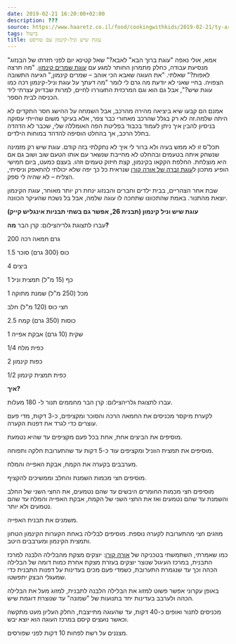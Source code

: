 ```yaml
---
date: 2019-02-21 16:20:00+02:00
description: ???
source: https://www.haaretz.co.il/food/cookingwithkids/2019-02-21/ty-article/0000017f-f8eb-d2d5-a9ff-f8efc64e0000
tags: בישול
title: עוגת שיש וניל-קינמון עם טוויסט
---
```


"אמא, אולי נאפה "עוגת ברוך הבא" לאבא?" שאל קטינא יום לפני חזרתו של הבנזוג מנסיעת עבודה, כחלק מתמרון החותר למגע עם [עוגת שמרים קינמון](/food/cookingwithkids/2016-07-05/ty-article/0000017f-f8d1-d47e-a37f-f9fd453f0000). "מה תרצה לאפות?" שאלתי. "את העוגה שאבא הכי אוהב – שמרים קינמון," הגיעה התשובה הצפויה. בחיי שאני לא יודעת מה גרם לי לומר "מה דעתך על עוגת וניל-קינמון רכה כמו עוגת שיש?", אבל גם הוא וגם המרכזית התעוררו לחיים, למרות שבדיוק עצרתי ליד הכניסה לבית הספר. 

אמנם הם קבעו שיא ביציאה מהירה מהרכב, אבל השמחה על ההישג חסר התקדים לא היתה שלמה.זה לא רק בגלל שהרכב מאחורי כבר צפר, אלא בעיקר משום שהייתי עסוקה בניסיון להבין איך ניתן לעמוד בכבוד בפליטת הפה האומללה שלי, שכבר לא הדהדה בחלל הרכב, אך בהחלט הוסיפה להדהד במוחות הילדים. 

תכל'ס זו לא ממש בעיה ולא ברור לי איך לא נתקלתי בזה קודם. עוגת שיש רק מזמינה שנשחק איתה בטעמים ובהחלט לא מחייבת שנשאר עם אותו הטעם שוב ושוב גם אם היא מוצלחת. החלפת הקקאו בקינמון, קצת חיזוק טעמים וזהו. בעצם כמעט, ביום חמישי הופיע מתכון ל[עוגת זברה של אורה קורן](/food/oracoren/2019-02-13/ty-article/0000017f-f8ba-d887-a7ff-f8fe119c0000) שנראית כל כך יפה שלא יכולתי להתאפק וניסיתי, הצליח – לא שהיה לי ספק. 

שבת אחר הצהריים, בבית ילדים וחברים והבנזוג ינחת רק יותר מאוחר, עוגת הקינמון יוצאת מהתנור. באמת שהתכוונו שתחכה לו עוגה שלמה, אבל בל נשכח שהעיקר הכוונה. 

**עוגת שיש וניל קינמון (תבנית 26, אפשר גם בשתי תבניות אינגליש קייק)** 

 עברו לתצוגת גלריהצילום: קרן הבר **מה?** 

200 גרם חמאה רכה 

1.5 כוס (300 גרם) סוכר 

4 ביצים 

1 כף (15 מ"ל) תמצית וניל 

1 מכל (250 מ"ל) שמנת מתוקה 

חצי כוס (120 מ"ל) חלב 

2.5 כוסות (350 גרם) קמח 

1 שקית (10 גרם) אבקת אפייה 

1/4 כפית מלח 

2 כפות קינמון 

1/2 כפית תמצית קינמון 

**איך?** 

 עברו לתצוגת גלריהצילום: קרן הבר מחממים תנור ל- 180 מעלות. 

לקערת מיקסר מכניסים את החמאה הרכה והסוכר ומקציפים, כ-3 דקות, מדי פעם עוצרים כדי לגרד את דפנות הקערה. 

מוסיפים את הביצים אחת, אחת בכל פעם מקציפים עד שהיא נטמעת. 

מוסיפים את תמצית הווניל ומקציפים עוד כ-5 דקות עד שהתערובת חלקה ותפוחה. 

מערבבים בקערה את הקמח, אבקת האפייה והמלח. 

מוסיפים חצי מכמות השמנת והחלב וממשיכים להקציף. 

מוסיפים חצי מכמות החומרים היבשים עד שהם נטמעים, את החצי השני של החלב והשמנת עד שהם נטמעים ואז את החצי השני של הקמח, אבקת האפייה והמלח עד שהם נטמעים ולא יותר. 

משמנים את תבנית האפייה. 

מוזגים חצי מהתערובת לקערה נוספת. מוסיפים לבלילה באחת הקערות הקינמון הטחון ותמצית הקינמון ומערבבים היטב. 

כמו שאמרתי, השתמשתי בטכניקה של [אורה קורן](/food/oracoren/2019-02-13/ty-article/0000017f-f8ba-d887-a7ff-f8fe119c0000): יוצקים מצקת מהבלילה הלבנה למרכז התבנית, במרכז העיגול שנוצר יוצקים בעזרת מצקת אחרת כמות דומה של הבלילה הכהה וכך עד שנגמרת התערובת, כשמדי פעם מכים בעדינות על דפנות התבנית כדי שמעגלי הבצק יתפשטו. 

באופן עקרוני אפשר פשוט למזוג את הבלילה הלבנה לתבנית, למזוג מעל את הבלילה הכהה ולערבב בעדינות יחד בתנועות של "שמונה" עד שנוצרת דוגמת שיש. 

מכניסים לתנור ואופים כ-40 דקות, עד שהעוגה מתייצבת, החלק העליון מעט מתקשה וכאשר נועצים קיסם במרכז העוגה הוא יוצא יבש. 

מצננים על רשת לפחות 10 דקות לפני שפורסים.
